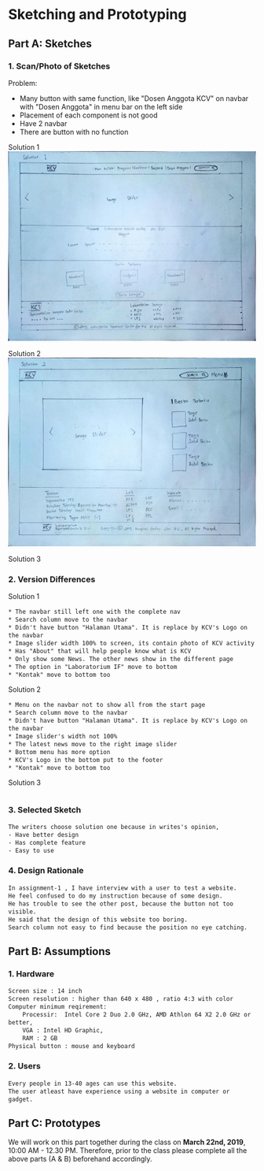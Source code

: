 # Sketching and Prototyping

## Part A: Sketches

### 1. Scan/Photo of Sketches
Problem:
- Many button with same function, like "Dosen Anggota KCV" on navbar with "Dosen Anggota" in menu bar on the left side
- Placement of each component is not good
- Have 2 navbar
- There are button with no function

Solution 1
![Gambar1](/image/gambar1.jpg)

Solution 2
![Gambar1](/image/gambar2.jpg)

Solution 3

### 2. Version Differences
Solution 1
```
* The navbar still left one with the complete nav
* Search column move to the navbar
* Didn't have button "Halaman Utama". It is replace by KCV's Logo on the navbar
* Image slider width 100% to screen, its contain photo of KCV activity
* Has "About" that will help people know what is KCV
* Only show some News. The other news show in the different page
* The option in "Laboratorium IF" move to bottom
* "Kontak" move to bottom too
```

Solution 2
```
* Menu on the navbar not to show all from the start page
* Search column move to the navbar
* Didn't have button "Halaman Utama". It is replace by KCV's Logo on the navbar
* Image slider's width not 100%
* The latest news move to the right image slider
* Bottom menu has more option
* KCV's Logo in the bottom put to the footer
* "Kontak" move to bottom too
```

Solution 3
```
```

### 3. Selected Sketch
```
The writers choose solution one because in writes's opinion, 
- Have better design
- Has complete feature 
- Easy to use
```

### 4. Design Rationale
```
In assignment-1 , I have interview with a user to test a website.
He feel confused to do my instruction because of some design.
He has trouble to see the other post, because the button not too visible.
He said that the design of this website too boring.
Search column not easy to find because the position no eye catching.
```

## Part B: Assumptions
### 1. Hardware
```
Screen size : 14 inch
Screen resolution : higher than 640 x 480 , ratio 4:3 with color
Computer minimum reqirement: 
	Processir:  Intel Core 2 Duo 2.0 GHz, AMD Athlon 64 X2 2.0 GHz or better,
	VGA : Intel HD Graphic, 
	RAM : 2 GB
Physical button : mouse and keyboard
```
### 2. Users
```
Every people in 13-40 ages can use this website. 
The user atleast have experience using a website in computer or gadget.
```

## Part C: Prototypes
We will work on this part together during the class on **March 22nd, 2019**, 10:00 AM - 12.30 PM. Therefore, prior to the class please complete all the above parts (A & B) beforehand accordingly.
